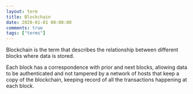 ```yaml
---
layout: term
title: Blockchain
date: 2020-01-01 00:00:00
comments: true
tags: ["terms"]
---
```


Blockchain is the term that describes the relationship between different blocks where data is stored.

Each block has a correspondence with prior and next blocks, allowing data to be authenticated and not tampered by a network of hosts that keep a copy of the blockchain, keeping record of all the transactions happening at each block.

